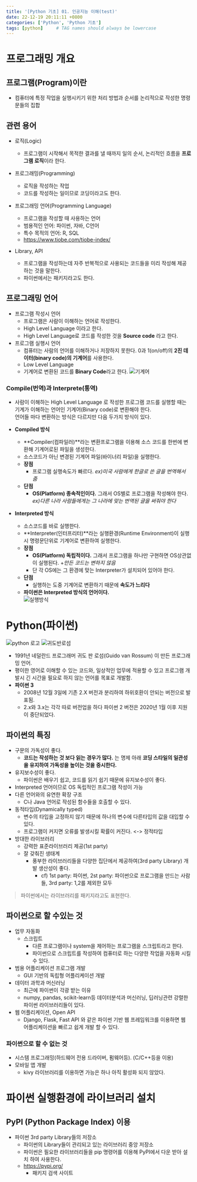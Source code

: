 ```yaml
---
title: '[Python 기초] 01. 인공지능 이해(test)'
date: 22-12-19 20:11:11 +0800
categories: ['Python', 'Python 기초']
tags: [python]     # TAG names should always be lowercase
---
```


# 프로그래밍 개요

## 프로그램(Program)이란
- 컴퓨터에 특정 작업을 실행시키기 위한 처리 방법과 순서를 논리적으로 작성한 명령문들의 집합

## 관련 용어
- 로직(Logic)
    - 프로그램이 시작해서 목적한 결과를 낼 때까지 일의 순서, 논리적인 흐름을 **프로그램 로직**이라 한다.
- 프로그래밍(Programming)
    - 로직을 작성하는 작업
    - 코드를 작성하는 일이므로 코딩이라고도 한다.
    
- 프로그래밍 언어(Programming Language)
    - 프로그램을 작성할 때 사용하는 언어
    - 범용적인 언어: 파이썬, 자바, C언어
    - 특수 목적의 언어: R, SQL
    - https://www.tiobe.com/tiobe-index/

- Library, API
    - 프로그램을 작성하는데 자주 반복적으로 사용되는 코드들을 미리 작성해 제공하는 것을 말한다.
    - 파이썬에서는 패키지라고도 한다.

## 프로그래밍 언어
- 프로그램 작성시 언어
    - 프로그램은 사람이 이해하는 언어로 작성한다.
    - High Level Language 이라고 한다.
    - High Level Language로 코드를 작성한 것을 **Source code** 라고 한다.
- 프로그램 실행시 언어
    - 컴퓨터는 사람의 언어를 이해하거나 저장하지 못한다. 0과 1(on/off)의 **2진 데이터(binary code)의 기계어**를 사용한다.
    - Low Level Language
    - 기계어로 변환된 코드를 **Binary Code**라고 한다.
    ![기계어](/images/ch01_01.png)

### Compile(번역)과 Interprete(통역)
- 사람이 이해하는 High Level Language 로 작성한 프로그램 코드를 실행할 때는 기계가 이해하는 언어인 기계어(Binary code)로 변환해야 한다.  
언어들 마다 변환하는 방식은 다르지만 다음 두가지 방식이 있다.
- **Compiled 방식**
    - **Compiler(컴파일러)**라는 변환프로그램을 이용해 소스 코드를 한번에 변환해 기계어로된 파일을 생성한다.
    - 소스코드가 아닌 변경된 기계어 파일(바이너리 파일)을 실행한다.
    - **장점**
        - 프로그램 실행속도가 빠르다. _ex)미국 사람에게 한글로 쓴 글을 번역해서 줌_
    - **단점**
        - **OS(Platform) 종속적인이다.** 그래서 OS별로 프로그램을 작성해야 한다. _ex)다른 나라 사람들에게는 그 나라에 맞는 번역된 글을 써줘야 한다_

- **Interpreted 방식**
    - 소스코드를 바로 실행한다.
    - **Interpreter(인터프리터)**라는 실행환경(Runtime Environment)이 실행시 명령문단위로 기계어로 변환하여 실행한다.
    - **장점**
        - **OS(Platform) 독립적이다.** 그래서 프로그램을 하나만 구현하면 OS상관없이 실행된다. +_만든 코드는 변하지 않음_
        - 단 각 OS에는 그 환경에 맞는 Interpreter가 설치되어 있어야 한다.
    - **단점**
        - 실행하는 도중 기계어로 변환하기 때문에 **속도가 느리다**
    - **파이썬은 Interpreted 방식의 언어이다.**       
    ![실행방식](/images/ch01_02.png)

# Python(파이썬) 
![python 로고](/images/ch01_python_logo.png)
![귀도반로섬](/images/ch01_03.png)

- 1991년 네덜란드 프로그래머 귀도 판 로섬(Guido van Rossum) 이 만든 프로그래밍 언어.
- 평이한 영어로 이해할 수 있는 코드와, 일상적인 업무에 적용할 수 있고 프로그램 개발시 긴 시간을 필요로 하지 않는 언어를 목표로 개발함.
- **파이썬 3**
    - 2008년 12월 3일에 기존 2.X 버전과 분리하여 하위호환이 안되는 버전으로 발표됨.
    - 2.x와 3.x는 각각 따로 버전업을 하다 파이썬 2 버전은 2020년 1월 이후 지원이 중단되었다.

## 파이썬의 특징
- 구문의 가독성이 좋다.
    - **코드는 작성하는 것 보다 읽는 경우가 많다.** 는 명제 아래 **코딩 스타일의 일관성을 유지하여 가독성을 높이는 것을 중시한다.**
- 유지보수성이 좋다.
    - 파이썬은 배우기 쉽고, 코드를 읽기 쉽기 때문에 유지보수성이 좋다.
- Interpreted 언어이므로 OS 독립적인 프로그램 작성이 가능
- 다른 언어와의 유연한 확장 구조
    - C나 Java 언어로 작성된 함수들을 호출할 수 있다.
- 동적타입(Dynamically typed)
    - 변수의 타입을 고정하지 않기 때문에 하나의 변수에 다른타입의 값을 대입할 수 있다.
    - 프로그램이 커지면 오류를 발생시킬 확률이 커진다. <-> 정적타입
- 방대한 라이브러리
    - 강력한 표준라이브러리 제공(1st party)
    - 잘 갖춰진 생태계
        - 풍부한 라이브러리들을 다양한 집단에서 제공하여(3rd party Library) 개발 생산성이 좋다.
            - cf) 1st party: 파이썬, 2st party: 파이썬으로 프로그램을 만드는 사람들, 3rd party: 1,2를 제외한 모두

> 파이썬에서는 라이브러리를 패키지라고도 표현한다.

## 파이썬으로 할 수있는 것

- 업무 자동화
    - 스크립트
        - 다른 프로그램이나 system을 제어하는 프로그램을 스크립트라고 한다.
        - 파이썬으로 스크립트를 작성하여 컴퓨터로 하는 다양한 작업을 자동화 시킬 수 있다.
- 범용 어플리케이션 프로그램 개발
    - GUI 기반의 독립형 어플리케이션 개발
- 데이터 과학과 머신러닝
    - 최근에 파이썬이 각광 받는 이유
    - numpy, pandas, scikit-learn등 데이터분석과 머신러닝, 딥러닝관련 강렬한 파이썬 라이브러리들이 있다.
- 웹 어플리케이션, Open API
    - Django, Flask, Fast API 와 같은 파이썬 기반 웹 프레임워크를 이용하면 웹 어플리케이션을 빠르고 쉽게 개발 할 수 있다.

### 파이썬으로 할 수 없는 것
- 시스템 프로그래밍(하드웨어 전용 드라이버, 펌웨어등). (C/C++등을 이용)
- 모바일 앱 개발
    - kivy 라이브러리를 이용하면 가능은 하나 아직 활성화 되지 않았다.

# 파이썬 실행환경에 라이브러리 설치

## PyPI (Python Package Index) 이용
- 파이썬 3rd party Library들의 저장소
    - 파이썬의 Library들이 관리되고 있는 라이브러리 중앙 저장소
    - 파이썬은 필요한 라이브러리들을 pip 명령어를 이용해 PyPI에서 다운 받아 설치 하여 사용한다.
    - https://pypi.org/
        - 패키지 검색 사이트
    



